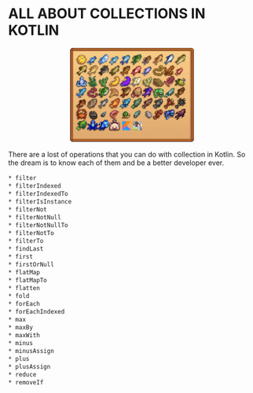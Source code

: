 # ALL ABOUT COLLECTIONS IN KOTLIN

<p align="center">
  <img src="images/kotlin_collections.png" width="50%">
</p>

There are a lost of operations that you can do with collection in Kotlin. 
So the dream is to know each of them and be a better developer ever.

    * filter
    * filterIndexed
    * filterIndexedTo
    * filterIsInstance
    * filterNot
    * filterNotNull
    * filterNotNullTo
    * filterNotTo
    * filterTo
    * findLast
    * first
    * firstOrNull
    * flatMap
    * flatMapTo
    * flatten
    * fold
    * forEach
    * forEachIndexed
    * max
    * maxBy
    * maxWith
    * minus
    * minusAssign
    * plus
    * plusAssign
    * reduce
    * removeIf